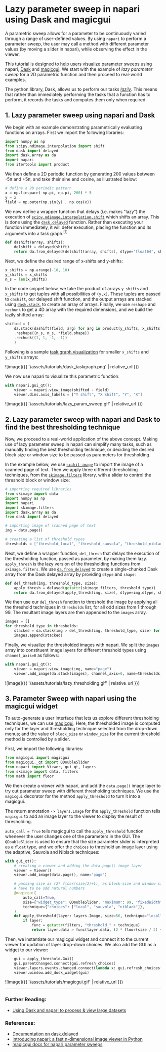 # Lazy parameter sweep in napari using Dask and magicgui

A parametric sweep allows for a parameter to be continuously varied through a range of user-defined values.
By using `napari` to perform a parameter sweep, the user may call a method with different parameter values (by moving a slider in napari), while observing the effect in the viewer.

This tutorial is designed to help users visualize parameter sweeps using napari, [Dask](https://dask.org/) and [magicgui](https://magicgui.readthedocs.io/). 
We start with the example of _lazy parameter sweep_ for a 2D parametric function and then proceed to real-world examples.

The python library, Dask, allows us to perform our tasks [_lazily_](https://en.wikipedia.org/wiki/Lazy_evaluation). 
This means that rather than immediately performing the tasks that a function has to perform, it records the tasks and computes them only when required.

## 1. Lazy parameter sweep using napari and Dask

We begin with an example demonstrating parametrically evaluating functions on arrays.
First we import the following libraries:
```python
import numpy as np
from scipy.ndimage.interpolation import shift
from dask import delayed
import dask.array as da
import napari
from itertools import product
```

We then define a 2D periodic function by generating 200 values between -5π and +5π, and take their sine and cosine, as illustrated below:
```python
# define a 2D periodic pattern
x = np.linspace(-np.pi, np.pi, 200) * 5
y = x
field = np.outer(np.sin(y) , np.cos(x))
```

We now define a wrapper function that delays (i.e. makes "lazy") the execution of [`scipy.ndimage.interpolation.shift`](https://docs.scipy.org/doc/scipy/reference/generated/scipy.ndimage.shift.html) which shifts an array. 
This is done using the [`dask.delayed`](https://docs.dask.org/en/latest/delayed.html) function. 
Rather than executing your function immediately, it will defer execution, placing the function and its arguments into a task graph.<sup>[1]</sup>
```python
def dashift(array, shifts):
    delshift = delayed(shift)
    return da.from_delayed(delshift(array, shifts), dtype='float64', shape=array.shape)
```

Next, we define the desired range of x-shifts and y-shifts:
```python  
x_shifts = np.arange(-10, 10)
y_shifts = x_shifts
n_s = len(x_shifts)
```

In the code snippet below, we take the product of arrays `y_shifts` and `x_shifts` to get tuples with all possibilities of `(y,x)`. 
These tuples are passed to `dashift`, our delayed shift function, and the output arrays are stacked using [`dask.stack`](https://docs.dask.org/en/latest/array-stack.html), to create an array of arrays. 
Finally, we use `reshape` and `rechunk` to get a 4D array with the required dimensions, and we build the lazily shifted array:
```python
shifted = (
    da.stack(dashift(field, arg) for arg in product(y_shifts, x_shifts))
    .reshape((n_s, n_s, *field.shape))
    .rechunk((1, 1, -1, -1))
    )
```

Following is a sample [task graph visualization](https://docs.dask.org/en/latest/graphviz.html) for smaller `x_shifts` and `y_shifts` arrays:

![image]({{ '/assets/tutorials/dask_taskgraph.png' | relative_url }})

We now use napari to visualize this parametric function:
```python
with napari.gui_qt():
    viewer = napari.view_image(shifted - field)
    viewer.dims.axis_labels = ["Y shift", "X shift", "Y", "X"]
```
![image]({{ '/assets/tutorials/lazy_param_sweep.gif' | relative_url }})


## 2. Lazy parameter sweep with napari and Dask to find the best thresholding technique

Now, we proceed to a real-world application of the above concept. 
Making use of lazy parameter sweep in napari can simplify many tasks, such as manually finding the best thresholding technique, or deciding the desired block size or window size to be passed as parameters for thresholding.

In the example below, we use [`scikit-image`](https://scikit-image.org/) to import the image of a scanned page of text. 
Then we apply three different thresholding techniques, from the [`skimage.filters`](https://scikit-image.org/docs/dev/api/skimage.filters.html) library, with a slider to control the threshold block or window size:
```python
# importing required libraries
from skimage import data
import numpy as np
import napari
import skimage.filters
import dask.array as da
from dask import delayed

# importing image of scanned page of text
img = data.page()

# creating a list of threshold types
thresholds = ["threshold_local", "threshold_sauvola", "threshold_niblack"]
```

Next, we define a wrapper function, `del_thresh` that delays the execution of the thresholding function, passed as parameter, by making them lazy. 
`apply_thresh` is the lazy version of the thresholding functions from `skimage.filters`. 
We use [`da.from_delayed`](https://docs.dask.org/en/latest/array-creation.html) to create a single-chunked Dask array from the Dask delayed array by providing `dtype` and `shape`:
```python
def del_thresh(img, threshold_type, size):
    apply_thresh = delayed(getattr(skimage.filters, threshold_type))
    return da.from_delayed(apply_thresh(img, size), dtype=img.dtype, shape=img.shape)
```

We then use our `del_thresh` function to threshold the image by applying all the threshold techniques in `thresholds` list, for all odd sizes from 1 through 99. 
The resultant image layers are then appended to the `images` array.
```python
images = []
for threshold_type in thresholds:
    stacked = da.stack(img > del_thresh(img, threshold_type, size) for size in np.arange(1, 100, 2))
    images.append(stacked)
```

Finally, we visualize the thresholded images with napari. 
We split the `images` array into constituent image layers for different threshold types using `channel_axis=0` as follows:
```python
with napari.gui_qt():
    viewer = napari.view_image(img, name="page")
    viewer.add_image(da.stack(images), channel_axis=0, name=thresholds, colormap="gray")
```

![image]({{ '/assets/tutorials/lazy_thresholding.gif' | relative_url }})

## 3. Parameter Sweep with napari using the magicgui widget

To auto-generate a user interface that lets us explore different thresholding techniques, we can use [magicgui](https://magicgui.readthedocs.io/en/latest/). 
Here, the thresholded image is computed only for the layer and thresholding technique selected from the drop-down menus; and the value of `block_size` or `window_size` for the current threshold method is controlled by a slider.

First, we import the following libraries:
```python
from magicgui import magicgui
from magicgui._qt import QDoubleSlider
from napari import Viewer, gui_qt, layers
from skimage import data, filters
from math import floor
```

We then create a viewer with napari, and add the `data.page()` image layer to try out parameter sweep with different thresholding techniques. 
We use the `magicgui` decorator for the method `apply_threshold` to turn it into a magicgui.

The return annotation `-> layers.Image` for the `apply_threshold` function tells `magicgui` to add an image layer to the viewer to display the result of thresholding.

`auto_call = True` tells magicgui to call the `apply_threshold` function whenever the user changes one of the parameters in the GUI. 
The `QDoubleSlider` is used to ensure that the size parameter slider is interpreted as a `float` type, and we offer the `choices` to threshold an image layer using the adaptive, Sauvola and Niblack techniques:
```python
with gui_qt():
    # creating a viewer and adding the data.page() image layer
    viewer = Viewer()
    viewer.add_image(data.page(), name="page")

    # passing size as (2* floor(size/2)+1), as block-size and window size
    # have to be odd natural numbers
    @magicgui(
        auto_call=True,
        size={"widget_type": QDoubleSlider, "maximum": 99, "fixedWidth": 400},
        technique={"choices": ["local", "sauvola", "niblack"]},
    )
    def apply_threshold(layer: layers.Image, size=50, technique="local") -> layers.Image:
        if layer:
            func = getattr(filters, "threshold_" + technique)
            return layer.data > func(layer.data, (2 * floor(size / 2) + 1))
```

Then, we instantiate our magicgui widget and connect it to the current viewer for updation of layer drop-down choices. 
We also add the GUI as a widget to our viewer:
```python
    gui = apply_threshold.Gui()
    gui.parentChanged.connect(gui.refresh_choices)
    viewer.layers.events.changed.connect(lambda x: gui.refresh_choices("layer"))
    viewer.window.add_dock_widget(gui)
```

![image]({{ '/assets/tutorials/magicgui.gif' | relative_url }})

---

### Further Reading:
- [Using Dask and napari to process & view large datasets](https://napari.org/tutorials/applications/dask)

### References:
- [Documentation on dask.delayed](https://docs.dask.org/en/latest/delayed.html)
- [Introducing napari: a fast n-dimensional image viewer in Python](https://ilovesymposia.com/2019/10/24/introducing-napari-a-fast-n-dimensional-image-viewer-in-python)
- [magicgui docs for napari parameter sweeps](https://magicgui.readthedocs.io/en/latest/examples/napari_parameter_sweep)
